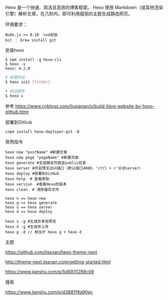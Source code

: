Hexo 是一个快速、简洁且高效的博客框架。
Hexo 使用 Markdown（或其他渲染引擎）解析文章，在几秒内，即可利用靓丽的主题生成静态网页。

环境要求：
```
Node.js >= 8.10  nvm安装
Git ： brew install git
```

安装hexo
```
$ npm install -g hexo-cli
$ hexo -v
hexo: 4.2.0
```

```bash
# 新建网站
$ hexo init [folder]

# 启动服务 
$ hexo s 
```
参考
https://www.cnblogs.com/liuxianan/p/build-blog-website-by-hexo-github.html

部署到Github
```
cnpm install hexo-deployer-git -D
```
常用指令
```
hexo new "postName" #新建文章
hexo new page "pageName" #新建页面
hexo generate #生成静态页面至public目录
hexo server #开启预览访问端口（默认端口4000，'ctrl + c'关闭server）
hexo deploy #部署到GitHub
hexo help  # 查看帮助
hexo version  #查看Hexo的版本
hexo clean  # 清除缓存文件

hexo n == hexo new
hexo g == hexo generate
hexo s == hexo server
hexo d == hexo deploy

hexo s -g #生成并本地预览
hexo d -g #生成并上传
hexo g -d // 相当于 hexo g + hexo d
```

主题

https://github.com/iissnan/hexo-theme-next


http://theme-next.iissnan.com/getting-started.html


https://www.jianshu.com/p/5d5931289c09


搜索

https://www.jianshu.com/p/d388119a90ec